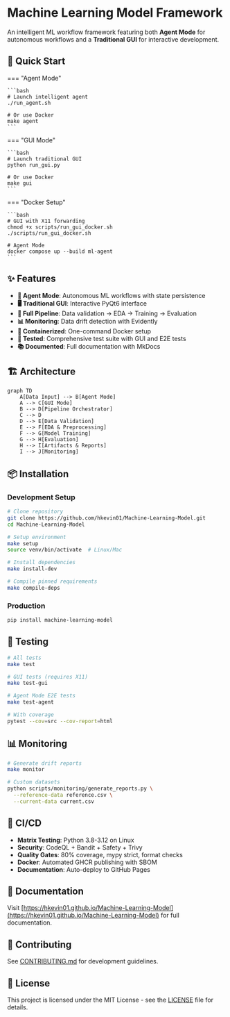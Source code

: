# Machine Learning Model Framework

An intelligent ML workflow framework featuring both **Agent Mode** for autonomous workflows and a **Traditional GUI** for interactive development.

## 🚀 Quick Start

=== "Agent Mode"

    ```bash
    # Launch intelligent agent
    ./run_agent.sh
    
    # Or use Docker
    make agent
    ```

=== "GUI Mode"

    ```bash
    # Launch traditional GUI
    python run_gui.py
    
    # Or use Docker
    make gui
    ```

=== "Docker Setup"

    ```bash
    # GUI with X11 forwarding
    chmod +x scripts/run_gui_docker.sh
    ./scripts/run_gui_docker.sh
    
    # Agent Mode
    docker compose up --build ml-agent
    ```

## ✨ Features

- **🤖 Agent Mode**: Autonomous ML workflows with state persistence
- **🖥️ Traditional GUI**: Interactive PyQt6 interface 
- **🔄 Full Pipeline**: Data validation → EDA → Training → Evaluation
- **📊 Monitoring**: Data drift detection with Evidently
- **🐳 Containerized**: One-command Docker setup
- **🧪 Tested**: Comprehensive test suite with GUI and E2E tests
- **📚 Documented**: Full documentation with MkDocs

## 🏗️ Architecture

```mermaid
graph TD
    A[Data Input] --> B[Agent Mode]
    A --> C[GUI Mode]
    B --> D[Pipeline Orchestrator]
    C --> D
    D --> E[Data Validation]
    E --> F[EDA & Preprocessing]
    F --> G[Model Training]
    G --> H[Evaluation]
    H --> I[Artifacts & Reports]
    I --> J[Monitoring]
```

## 📦 Installation

### Development Setup

```bash
# Clone repository
git clone https://github.com/hkevin01/Machine-Learning-Model.git
cd Machine-Learning-Model

# Setup environment
make setup
source venv/bin/activate  # Linux/Mac

# Install dependencies
make install-dev

# Compile pinned requirements
make compile-deps
```

### Production

```bash
pip install machine-learning-model
```

## 🧪 Testing

```bash
# All tests
make test

# GUI tests (requires X11)
make test-gui

# Agent Mode E2E tests
make test-agent

# With coverage
pytest --cov=src --cov-report=html
```

## 📊 Monitoring

```bash
# Generate drift reports
make monitor

# Custom datasets
python scripts/monitoring/generate_reports.py \
  --reference-data reference.csv \
  --current-data current.csv
```

## 🚀 CI/CD

- **Matrix Testing**: Python 3.8-3.12 on Linux
- **Security**: CodeQL + Bandit + Safety + Trivy
- **Quality Gates**: 80% coverage, mypy strict, format checks
- **Docker**: Automated GHCR publishing with SBOM
- **Documentation**: Auto-deploy to GitHub Pages

## 📖 Documentation

Visit [https://hkevin01.github.io/Machine-Learning-Model](https://hkevin01.github.io/Machine-Learning-Model) for full documentation.

## 🤝 Contributing

See [CONTRIBUTING.md](CONTRIBUTING.md) for development guidelines.

## 📄 License

This project is licensed under the MIT License - see the [LICENSE](LICENSE) file for details.
